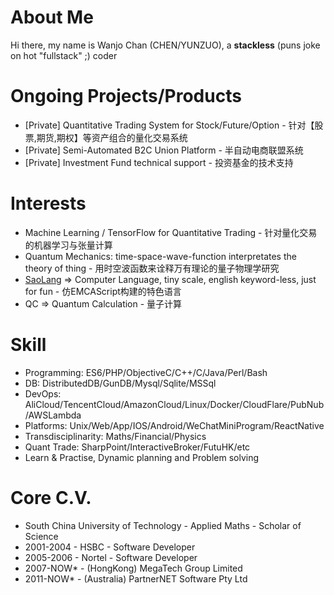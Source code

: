 # About Me

  Hi there, my name is Wanjo Chan (CHEN/YUNZUO), a **stackless** (puns joke on hot "fullstack" ;) coder
  
<!--  I'm trying to work on things that might save the human race, despite of how hopeless the chances would be, saying that the AI will dominate our home planet eventually.-->

# Ongoing Projects/Products

* [Private] Quantitative Trading System for Stock/Future/Option - 针对【股票,期货,期权】等资产组合的量化交易系统
* [Private] Semi-Automated B2C Union Platform - 半自动电商联盟系统
* [Private] Investment Fund technical support - 投资基金的技术支持
<!-- * Some "mini-programs" on WeChat for business - 一些基于微信小程序的商业应用 -->
<!-- * [Private] PartnerNET Quant Fund - 私人投资基金 -->

# Interests

* Machine Learning / TensorFlow for Quantitative Trading - 针对量化交易的机器学习与张量计算
* Quantum Mechanics: time-space-wave-function interpretates the theory of thing - 用时空波函数来诠释万有理论的量子物理学研究
* [SaoLang](https://github.com/wanjochan/saolang) => Computer Language, tiny scale, english keyword-less, just for fun - 仿EMCAScript构建的特色语言
* QC => Quantum Calculation - 量子计算
<!-- * [Private] ANTI.AI - Rebellion Neutral Networking with good faith to mankind -->

# Skill

* Programming: ES6/PHP/ObjectiveC/C++/C/Java/Perl/Bash
* DB: DistributedDB/GunDB/Mysql/Sqlite/MSSql
* DevOps: AliCloud/TencentCloud/AmazonCloud/Linux/Docker/CloudFlare/PubNub/AWSLambda
* Platforms: Unix/Web/App/IOS/Android/WeChatMiniProgram/ReactNative
* Transdisciplinarity: Maths/Financial/Physics
* Quant Trade: SharpPoint/InteractiveBroker/FutuHK/etc
* Learn & Practise, Dynamic planning and Problem solving

# Core C.V.

* South China University of Technology - Applied Maths - Scholar of Science
* 2001-2004 - HSBC - Software Developer
* 2005-2006 - Nortel - Software Developer
* 2007-NOW* - (HongKong) MegaTech Group Limited
* 2011-NOW* - (Australia) PartnerNET Software Pty Ltd

